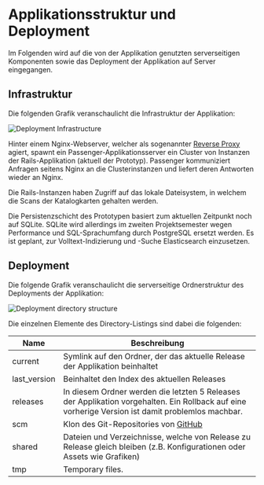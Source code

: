 # Applikationsstruktur und Deployment
Im Folgenden wird auf die von der Applikation genutzten serverseitigen Komponenten sowie das Deployment 
der Applikation auf Server eingegangen.

## Infrastruktur
Die folgenden Grafik veranschaulicht die Infrastruktur der Applikation:

![Deployment Infrastructure](https://github.com/kaphka/htwmusik/blob/master/bilder/diagramme/htwmusic_deployment_infrastructure.png "Deployment Infrastructure")

Hinter einem Nginx-Webserver, welcher als sogenannter [Reverse Proxy](https://en.wikipedia.org/wiki/Reverse_proxy) agiert, spawnt ein Passenger-Applikationsserver ein Cluster von Instanzen der Rails-Applikation (aktuell der Prototyp).
Passenger kommuniziert Anfragen seitens Nginx an die Clusterinstanzen und liefert deren Antworten wieder an Nginx.

Die Rails-Instanzen haben Zugriff auf das lokale Dateisystem, in welchem die Scans der Katalogkarten gehalten werden.

Die Persistenzschicht des Prototypen basiert zum aktuellen Zeitpunkt noch auf SQLite. SQLite wird allerdings im zweiten Projektsemester wegen Performance und SQL-Sprachumfang durch PostgreSQL ersetzt werden. Es ist geplant, 
zur Volltext-Indizierung und -Suche Elasticsearch einzusetzen.

## Deployment
Die folgende Grafik veranschaulicht die serverseitige Ordnerstruktur des Deployments der Applikation:

![Deployment directory structure](https://github.com/kaphka/htwmusik/blob/master/bilder/diagramme/htwmusic_directory_structure.png "Deployment directory structure")

Die einzelnen Elemente des Directory-Listings sind dabei die folgenden:

|  Name |  Beschreibung|
| ------------ | -------------|
| current | Symlink auf den Ordner, der das aktuelle Release der Applikation beinhaltet |
| last_version | Beinhaltet den Index des aktuellen Releases |
| releases | In diesem Ordner werden die letzten 5 Releases der Applikation vorgehalten. Ein Rollback auf eine vorherige Version ist damit problemlos machbar. |
| scm | Klon des Git-Repositories von [GitHub](https://github.com/albrechtsimon/htwmusic_webapp) |
| shared | Dateien und Verzeichnisse, welche von Release zu Release gleich bleiben (z.B. Konfigurationen oder Assets wie Grafiken) |
| tmp | Temporary files. |
